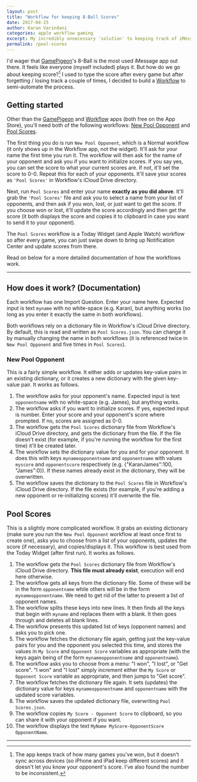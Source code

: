 ```yaml
--- 
layout: post
title: "Workflow for keeping 8-Ball Scores"
date: 2017-04-25
author: Karan Varindani
categories: apple workflow gaming
excerpt: My incredibly unnecessary 'solution' to keeping track of iMessage 8-Ball scores with Workflow.
permalink: /pool-scores
---
```

I'd wager that [GamePigeon](https://itunes.apple.com/us/app/gamepigeon/id1124197642?mt=8&uo=4&at=10l6nh)'s 8-Ball is the most used iMessage app out there. It feels like everyone (myself included) plays it. But how do we go about keeping score?[^1] I used to type the score after every game but after forgetting / losing track a couple of times, I decided to build a [Workflow](https://itunes.apple.com/us/app/workflow-powerful-automation-made-simple/id915249334?mt=8&uo=4&at=10l6nh) to semi-automate the process.

## Getting started
Other than the [GamePigeon](https://itunes.apple.com/us/app/gamepigeon/id1124197642?mt=8&uo=4&at=10l6nh) and [Workflow](https://itunes.apple.com/us/app/workflow-powerful-automation-made-simple/id915249334?mt=8&uo=4&at=10l6nh) apps (both free on the App Store), you'll need both of the following workflows: [New Pool Opponent](https://workflow.is/workflows/3b7f492e4b8946e68cbf03ce827818dc) and [Pool Scores](https://workflow.is/workflows/6733c1a06cae429683fd94d9aedd38e8).

The first thing you do is run `New Pool Opponent`, which is a Normal workflow (it only shows up in the Workflow app, not the widget). It'll ask for your name the first time you run it. The workflow will then ask for the name of your opponent and ask you if you want to initialize scores. If you say yes, you can set the score to what your current scores are. If not, it'll set the score to 0-0. Repeat this for each of your opponents. It'll save your scores as `'Pool Scores'` in Workflow's iCloud Drive directory.

Next, run `Pool Scores` and enter your name **exactly as you did above**. It'll grab the `'Pool Scores'` file and ask you to select a name from your list of opponents, and then ask if you won, lost, or just want to get the score. If you choose won or lost, it'll update the score accordingly and then get the score (it both displays the score and copies it to clipboard in case you want to send it to your opponent). 

The `Pool Scores` workflow is a Today Widget (and Apple Watch) workflow so after every game, you can just swipe down to bring up Notification Center and update scores from there.  

Read on below for a more detailed documentation of how the workflows work.

---- 

## How does it work? (Documentation)
Each workflow has one Import Question. Enter your name here. Expected input is text `myname` with no white-space (e.g. Karan), but anything works (so long as you enter it exactly the same in both workflows).

Both workflows rely on a dictionary file in Workflow's iCloud Drive directory. By default, this is read and written as `Pool Scores.json`. You can change it by manually changing the name in both workflows (it is referenced twice in `New Pool Opponent` and five times in `Pool Scores`).

### New Pool Opponent
This is a fairly simple workflow. It either adds or updates key-value pairs in an existing dictionary, or it creates a new dictionary with the given key-value pair. It works as follows.

1. The workflow asks for your opponent's name. Expected input is text `opponentname` with no white-space (e.g. James), but anything works.
2. The workflow asks if you want to initialize scores. If yes, expected input is number. Enter your score and your opponent's score where prompted. If no, scores are assigned as 0-0. 
3. The workflow gets the `Pool Scores` dictionary file from Workflow's iCloud Drive directory, and gets the dictionary from the file. If the file doesn't exist (for example, if you're running the workflow for the first time) it'll be created later. 
4. The workflow sets the dictionary value for you and for your opponent. It does this with keys `mynameopponentname` and `opponentname`  with values `myscore` and `opponentscore` respectively (e.g. {"KaranJames":100, "James":0}). If these names already exist in the dictionary, they will be overwritten.
5. The workflow saves the dictionary to the `Pool Scores` file in Workflow's iCloud Drive directory. If the file exists (for example, if you're adding a new opponent or re-initializing scores) it'll overwrite the file.

## Pool Scores
This is a slightly more complicated workflow. It grabs an existing dictionary (make sure you run the `New Pool Opponent` workflow at least once first to create one), asks you to choose from a list of your opponents, updates the score (if necessary), and copies/displays it. This workflow is best used from the Today Widget (after first run). It works as follows.

1. The workflow gets the `Pool Scores` dictionary file from Workflow's iCloud Drive directory. **This file must already exist**, execution will end here otherwise. 
2. The workflow gets all keys from the dictionary file. Some of these will be in the form `opponentname` while others will be in the form `mynameopponentname`. We need to get rid of the latter to present a list of opponent names. 
3. The workflow splits these keys into new lines. It then finds all the keys that begin with `myname` and replaces them with a blank. It then goes through and deletes all blank lines. 
4. The workflow presents this updated list of keys (opponent names) and asks you to pick one. 
5. The workflow fetches the dictionary file again, getting just the key-value pairs for you and the opponent you selected this time, and stores the values in `My Score` and `Opponent Score` variables as appropriate (with the keys again being of the form `mynameopponentname` and `opponentname`).
6. The workflow asks you to choose from a menu: "I won", "I lost", or "Get score". "I won" and "I lost" simply increment either the `My Score` or `Opponent Score` variable as appropriate, and then jumps to "Get score".
7. The workflow fetches the dictionary file again. It sets (updates) the dictionary value for keys `mynameopponentname` and `opponentname` with the updated score variables. 
8. The workflow saves the updated dictionary file, overwriting `Pool Scores.json`.
9. The workflow copies `My Score - Opponent Score` to clipboard, so you can share it with your opponent if you want.
10. The workflow displays the text `MyName MyScore-OpponentScore OpponentName`.

----

[^1]:	The app keeps track of how many games you've won, but it doesn't sync across devices (so iPhone and iPad keep different scores) and it doesn't let you know your opponent's score. I've also found the number to be inconsistent.